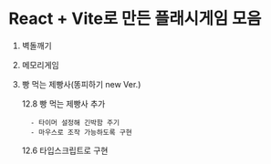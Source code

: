 # React + Vite로 만든 플래시게임 모음

1.  벽돌깨기
2.  메모리게임
3.  빵 먹는 제빵사(똥피하기 new Ver.)

    12.8 빵 먹는 제빵사 추가

          - 타이머 설정해 긴박함 주기
          - 마우스로 조작 가능하도록 구현

    12.6 타입스크립트로 구현
